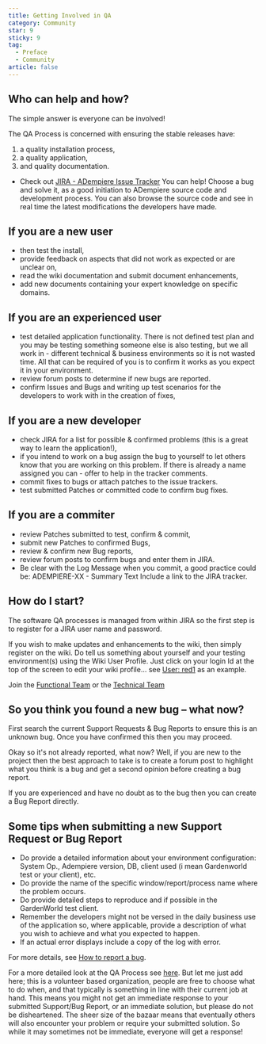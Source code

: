 ```yaml
---
title: Getting Involved in QA
category: Community
star: 9
sticky: 9
tag:
  - Preface
  - Community
article: false
---
```


## Who can help and how?

The simple answer is everyone can be involved!

The QA Process is concerned with ensuring the stable releases have:

1. a quality installation process,
2. a quality application,
3. and quality documentation.

- Check out [JIRA - ADempiere Issue Tracker](https://adempiere.atlassian.net/jira/projects) You can help! Choose a bug and solve it, as a good initiation to ADempiere source code and development process. You can also browse the source code and see in real time the latest modifications the developers have made.

## If you are a new user

- then test the install,
- provide feedback on aspects that did not work as expected or are unclear on,
- read the wiki documentation and submit document enhancements,
- add new documents containing your expert knowledge on specific domains.

## If you are an experienced user

- test detailed application functionality. There is not defined test plan and you may be testing something someone else is also testing, but we all work in - different technical & business environments so it is not wasted time. All that can be required of you is to confirm it works as you expect it in your environment.
- review forum posts to determine if new bugs are reported.
- confirm Issues and Bugs and writing up test scenarios for the developers to work with in the creation of fixes,

## If you are a new developer

- check JIRA for a list for possible & confirmed problems (this is a great way to learn the application!),
- if you intend to work on a bug assign the bug to yourself to let others know that you are working on this problem. If there is already a name assigned you can - offer to help in the tracker comments.
- commit fixes to bugs or attach patches to the issue trackers.
- test submitted Patches or committed code to confirm bug fixes.

## If you are a commiter

- review Patches submitted to test, confirm & commit,
- submit new Patches to confirmed Bugs,
- review & confirm new Bug reports,
- review forum posts to confirm bugs and enter them in JIRA.
- Be clear with the Log Message when you commit, a good practice could be:
ADEMPIERE-XX - Summary Text
Include a link to the JIRA tracker.

## How do I start?

The software QA processes is managed from within JIRA so the first step is to register for a JIRA user name and password.

If you wish to make updates and enhancements to the wiki, then simply register on the wiki. Do tell us something about yourself and your testing environment(s) using the Wiki User Profile. Just click on your login Id at the top of the screen to edit your wiki profile... see [User: red1](https://wiki.adempiere.net/User:Red1) as an example.

Join the [Functional Team](a) or the [Technical Team](m)

## So you think you found a new bug – what now?

First search the current Support Requests & Bug Reports to ensure this is an unknown bug. Once you have confirmed this then you may proceed.

Okay so it's not already reported, what now? Well, if you are new to the project then the best approach to take is to create a forum post to highlight what you think is a bug and get a second opinion before creating a bug report.

If you are experienced and have no doubt as to the bug then you can create a Bug Report directly.

## Some tips when submitting a new Support Request or Bug Report

- Do provide a detailed information about your environment configuration: System Op., Adempiere version, DB, client used (i mean Gardenworld test or your client), etc.
- Do provide the name of the specific window/report/process name where the problem occurs.
- Do provide detailed steps to reproduce and if possible in the GardenWorld test client.
- Remember the developers might not be versed in the daily business use of the application so, where applicable, provide a description of what you wish to achieve and what you expected to happen.
- If an actual error displays include a copy of the log with error.

For more details, see [How to report a bug](./how-to-report-a-bug.md).

For a more detailed look at the QA Process see [here](./the-quality-assurance-process.md). But let me just add here; this is a volunteer based organization, people are free to choose what to do when, and that typically is something in line with their current job at hand. This means you might not get an immediate response to your submitted Support/Bug Report, or an immediate solution, but please do not be disheartened. The sheer size of the bazaar means that eventually others will also encounter your problem or require your submitted solution. So while it may sometimes not be immediate, everyone will get a response!
